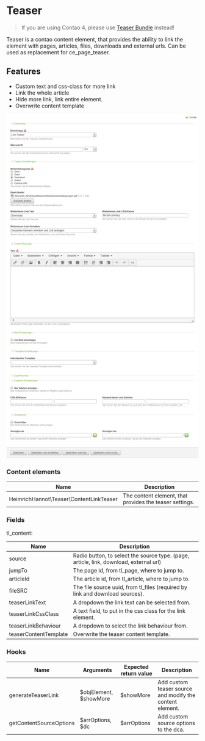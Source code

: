 # Teaser

> If you are using Contao 4, please use [Teaser Bundle](https://github.com/heimrichhannot/contao-teaser-bundle) instead!

Teaser is a contao content element, that provides the ability to link the element with pages, articles, files, downloads and external urls.
Can be used as replacement for ce_page_teaser. 

## Features
 
* Custom text and css-class for more link
* Link the whole article
* Hide more link, link entire element.
* Overwrite content template

![alt privacy modal](./docs/img/teaser-preview.jpg)
    
    
### Content elements

Name | Description
---- | -----------
HeimrichHannot\Teaser\ContentLinkTeaser | The content element, that provides the teaser settings.

### Fields

tl_content:

Name | Description
---- | -----------
source | Radio button, to select the source type. (page, article, link, download, external url)
jumpTo | The page id, from tl_page, where to jump to.
articleId | The article id, from tl_article, where to jump to.
fileSRC | The file source uuid, from tl_files (required by link and download sources).
teaserLinkText | A dropdown the link text can be selected from.
teaserLinkCssClass | A text field, to put in the css class for the link element.
teaserLinkBehaviour | A dropdown to select the link behaviour from.
teaserContentTemplate | Overwrite the teaser content template.


### Hooks


Name | Arguments | Expected return value | Description
---- | --------- | --------------------- | -----------
generateTeaserLink | $objElement, $showMore | $showMore | Add custom teaser source and modify the content element.
getContentSourceOptions | $arrOptions, $dc | $arrOptions | Add custom source options to the dca.